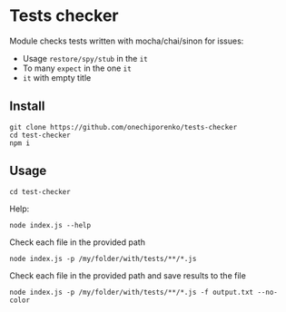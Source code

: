 # Tests checker

Module checks tests written with mocha/chai/sinon for issues:

* Usage `restore/spy/stub` in the `it`
* To many `expect` in the one `it`
* `it` with empty title

## Install

```
git clone https://github.com/onechiporenko/tests-checker
cd test-checker
npm i
```

## Usage

```
cd test-checker
```

Help:

```
node index.js --help
```

Check each file in the provided path

```
node index.js -p /my/folder/with/tests/**/*.js
```

Check each file in the provided path and save results to the file

```
node index.js -p /my/folder/with/tests/**/*.js -f output.txt --no-color 
```
